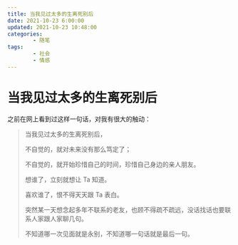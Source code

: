 ```yaml
---
title: 当我见过太多的生离死别后
date: 2021-10-23 6:00:00
updated: 2021-10-23 10:48:00
categories:
        - 随笔
tags:
        - 社会
        - 情感
---
```


# 当我见过太多的生离死别后

之前在网上看到过这样一句话，对我有很大的触动：

> 当我见过太多的生离死别后，
>
> 不自觉的，就对未来没有那么笃定了；
>
> 不自觉的，就开始珍惜自己的时间，珍惜自己身边的亲人朋友。
>
> 想谁了，立刻就想让 Ta 知道。
>
> 喜欢谁了，恨不得天天跟 Ta 表白。
>
> 突然某一天想念起多年不联系的老友，也顾不得疏不疏远，没话找话也要联系人家跟人家聊几句。
>
> 不知道哪一次见面就是永别，不知道哪一句话就是最后一句。
